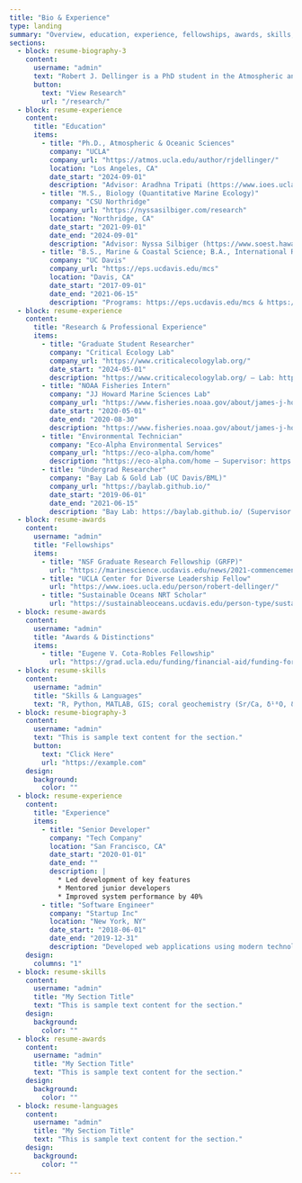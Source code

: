 ```yaml
---
title: "Bio & Experience"
type: landing
summary: "Overview, education, experience, fellowships, awards, skills, and languages."
sections:
  - block: resume-biography-3
    content:
      username: "admin"
      text: "Robert J. Dellinger is a PhD student in the Atmospheric and Oceanic Sciences Department at UCLA, researching the impacts of climate change on marine ecosystems, with a focus on biogeochemistry."
      button:
        text: "View Research"
        url: "/research/"
  - block: resume-experience
    content:
      title: "Education"
      items:
        - title: "Ph.D., Atmospheric & Oceanic Sciences"
          company: "UCLA"
          company_url: "https://atmos.ucla.edu/author/rjdellinger/"
          location: "Los Angeles, CA"
          date_start: "2024-09-01"
          description: "Advisor: Aradhna Tripati (https://www.ioes.ucla.edu/person/aradhna-tripati/) — Profile: https://atmos.ucla.edu/author/rjdellinger/"
        - title: "M.S., Biology (Quantitative Marine Ecology)"
          company: "CSU Northridge"
          company_url: "https://nyssasilbiger.com/research"
          location: "Northridge, CA"
          date_start: "2021-09-01"
          date_end: "2024-09-01"
          description: "Advisor: Nyssa Silbiger (https://www.soest.hawaii.edu/soestwp/about/directory/nyssa-silbiger/) — Thesis: https://scholarworks.calstate.edu/concern/theses/jq085t882"
        - title: "B.S., Marine & Coastal Science; B.A., International Relations"
          company: "UC Davis"
          company_url: "https://eps.ucdavis.edu/mcs"
          location: "Davis, CA"
          date_start: "2017-09-01"
          date_end: "2021-06-15"
          description: "Programs: https://eps.ucdavis.edu/mcs & https://ps.ucdavis.edu/international-relations-major"
  - block: resume-experience
    content:
      title: "Research & Professional Experience"
      items:
        - title: "Graduate Student Researcher"
          company: "Critical Ecology Lab"
          company_url: "https://www.criticalecologylab.org/"
          date_start: "2024-05-01"
          description: "https://www.criticalecologylab.org/ — Lab: https://web.archive.org/web/20240808160226/https://www.criticalecologylab.org/people — Supervisor: https://www.criticalecologylab.org/people"
        - title: "NOAA Fisheries Intern"
          company: "JJ Howard Marine Sciences Lab"
          company_url: "https://www.fisheries.noaa.gov/about/james-j-howard-marine-sciences-laboratory-sandy-hook"
          date_start: "2020-05-01"
          date_end: "2020-08-30"
          description: "https://www.fisheries.noaa.gov/about/james-j-howard-marine-sciences-laboratory-sandy-hook — Supervisor: https://www.fisheries.noaa.gov/contact/annie-peterson"
        - title: "Environmental Technician"
          company: "Eco-Alpha Environmental Services"
          company_url: "https://eco-alpha.com/home"
          description: "https://eco-alpha.com/home — Supervisor: https://en.wikipedia.org/wiki/Melanie_Harrison_Okoro"
        - title: "Undergrad Researcher"
          company: "Bay Lab & Gold Lab (UC Davis/BML)"
          company_url: "https://baylab.github.io/"
          date_start: "2019-06-01"
          date_end: "2021-06-15"
          description: "Bay Lab: https://baylab.github.io/ (Supervisor: https://biology.ucdavis.edu/people/rachael-bay) • Gold Lab: https://marinescience.ucdavis.edu/units/gold-lab (Supervisor: https://marinescience.ucdavis.edu/people/david-gold)"
  - block: resume-awards
    content:
      username: "admin"
      title: "Fellowships"
      items:
        - title: "NSF Graduate Research Fellowship (GRFP)"
          url: "https://marinescience.ucdavis.edu/news/2021-commencement"
        - title: "UCLA Center for Diverse Leadership Fellow"
          url: "https://www.ioes.ucla.edu/person/robert-dellinger/"
        - title: "Sustainable Oceans NRT Scholar"
          url: "https://sustainableoceans.ucdavis.edu/person-type/sustainable-oceans-scholars-2022"
  - block: resume-awards
    content:
      username: "admin"
      title: "Awards & Distinctions"
      items:
        - title: "Eugene V. Cota-Robles Fellowship"
          url: "https://grad.ucla.edu/funding/financial-aid/funding-for-entering-students/eugene-v-cota-robles-fellowship/"
  - block: resume-skills
    content:
      username: "admin"
      title: "Skills & Languages"
      text: "R, Python, MATLAB, GIS; coral geochemistry (Sr/Ca, δ¹⁸O, δ¹¹B, Ba/Ca, Δ¹⁴C); aDNA (ITS2); ICP-MS; µCT; CEQA/NEPA/ESA; Spanish (conversational)"
  - block: resume-biography-3
    content:
      username: "admin"
      text: "This is sample text content for the section."
      button:
        text: "Click Here"
        url: "https://example.com"
    design:
      background:
        color: ""
  - block: resume-experience
    content:
      title: "Experience"
      items:
        - title: "Senior Developer"
          company: "Tech Company"
          location: "San Francisco, CA"
          date_start: "2020-01-01"
          date_end: ""
          description: |
            * Led development of key features
            * Mentored junior developers
            * Improved system performance by 40%
        - title: "Software Engineer"
          company: "Startup Inc"
          location: "New York, NY"
          date_start: "2018-06-01"
          date_end: "2019-12-31"
          description: "Developed web applications using modern technologies"
    design:
      columns: "1"
  - block: resume-skills
    content:
      username: "admin"
      title: "My Section Title"
      text: "This is sample text content for the section."
    design:
      background:
        color: ""
  - block: resume-awards
    content:
      username: "admin"
      title: "My Section Title"
      text: "This is sample text content for the section."
    design:
      background:
        color: ""
  - block: resume-languages
    content:
      username: "admin"
      title: "My Section Title"
      text: "This is sample text content for the section."
    design:
      background:
        color: ""
---
```

